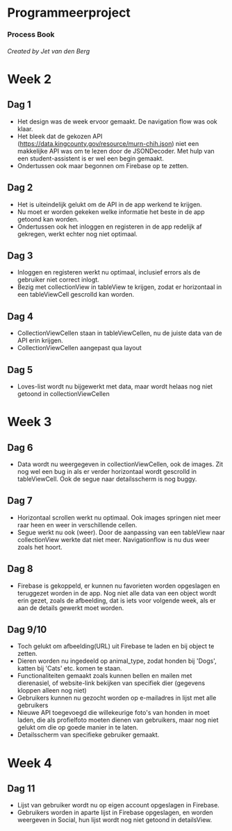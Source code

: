 # Programmeerproject

### Process Book
###### Created by Jet van den Berg

# Week 2
## Dag 1
* Het design was de week ervoor gemaakt. De navigation flow was ook klaar. 
* Het bleek dat de gekozen API (https://data.kingcounty.gov/resource/murn-chih.json) niet een makkelijke API was om te lezen door de JSONDecoder. Met hulp van een student-assistent is er wel een begin gemaakt. 
* Ondertussen ook maar begonnen om Firebase op te zetten.

## Dag 2
* Het is uiteindelijk gelukt om de API in de app werkend te krijgen. 
* Nu moet er worden gekeken welke informatie het beste in de app getoond kan worden. 
* Ondertussen ook het inloggen en registeren in de app redelijk af gekregen, werkt echter nog niet optimaal.

## Dag 3
* Inloggen en registeren werkt nu optimaal, inclusief errors als de gebruiker niet correct inlogt.
* Bezig met collectionView in tableView te krijgen, zodat er horizontaal in een tableViewCell gescrolld kan worden.

## Dag 4
* CollectionViewCellen staan in tableViewCellen, nu de juiste data van de API erin krijgen.
* CollectionViewCellen aangepast qua layout

## Dag 5
* Loves-list wordt nu bijgewerkt met data, maar wordt helaas nog niet getoond in collectionViewCellen

# Week 3
## Dag 6
* Data wordt nu weergegeven in collectionViewCellen, ook de images. Zit nog wel een bug in als er verder horizontaal wordt gescrolld in tableViewCell. Ook de segue naar detailsscherm is nog buggy.

## Dag 7
* Horizontaal scrollen werkt nu optimaal. Ook images springen niet meer raar heen en weer in verschillende cellen.
* Segue werkt nu ook (weer). Door de aanpassing van een tableView naar collectionView werkte dat niet meer. Navigationflow is nu dus weer zoals het hoort.

## Dag 8
* Firebase is gekoppeld, er kunnen nu favorieten worden opgeslagen en teruggezet worden in de app. Nog niet alle data van een object wordt erin gezet, zoals de afbeelding, dat is iets voor volgende week, als er aan de details gewerkt moet worden.

## Dag 9/10
* Toch gelukt om afbeelding(URL) uit Firebase te laden en bij object te zetten.
* Dieren worden nu ingedeeld op animal_type, zodat honden bij 'Dogs', katten bij 'Cats' etc. komen te staan.
* Functionaliteiten gemaakt zoals kunnen bellen en mailen met dierenasiel, of website-link bekijken van specifiek dier (gegevens kloppen alleen nog niet)
* Gebruikers kunnen nu gezocht worden op e-mailadres in lijst met alle gebruikers
* Nieuwe API toegevoegd die willekeurige foto's van honden in moet laden, die als profielfoto moeten dienen van gebruikers, maar nog niet gelukt om die op goede manier in te laten.
* Detailsscherm van specifieke gebruiker gemaakt.

# Week 4
## Dag 11
* Lijst van gebruiker wordt nu op eigen account opgeslagen in Firebase.
* Gebruikers worden in aparte lijst in Firebase opgeslagen, en worden weergeven in Social, hun lijst wordt nog niet getoond in detailsView.

